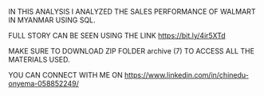IN THIS ANALYSIS I ANALYZED THE SALES PERFORMANCE OF WALMART IN MYANMAR USING SQL.

FULL STORY CAN BE SEEN USING THE LINK https://bit.ly/4ir5XTd

MAKE SURE TO DOWNLOAD ZIP FOLDER archive (7) TO ACCESS ALL THE MATERIALS USED.

YOU CAN CONNECT WITH ME ON https://www.linkedin.com/in/chinedu-onyema-058852249/
